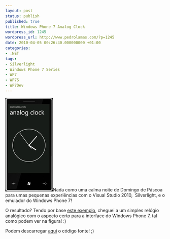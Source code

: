 ```yaml
---
layout: post
status: publish
published: true
title: Windows Phone 7 Analog Clock
wordpress_id: 1245
wordpress_url: http://www.pedrolamas.com/?p=1245
date: 2010-04-05 00:26:40.000000000 +01:00
categories:
- .NET
tags:
- Silverlight
- Windows Phone 7 Series
- WP7
- WP7S
- WP7Dev
---
```

[![](/wp-content/uploads/2010/04/Windows-Phone-7-Analog-Clock.jpg "Windows Phone 7 Analog Clock")](/wp-content/uploads/2010/04/AnalogClock.zip)Nada como uma calma noite de Domingo de Páscoa para umas pequenas experiências com o Visual Studio 2010,  Silverlight, e o emulador do Windows Phone 7!

O resultado? Tendo por base [este exemplo](http://msdn.microsoft.com/en-us/library/bb404709(VS.95).aspx), cheguei a um simples relógio analógico com o aspecto certo para a interface do Windows Phone 7, tal como podem ver na figura! :)

Podem descarregar [aqui](/wp-content/uploads/2010/04/AnalogClock.zip) o código fonte! ;)

